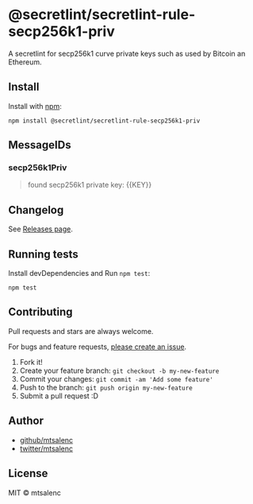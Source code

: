 # @secretlint/secretlint-rule-secp256k1-priv

A secretlint for secp256k1 curve private keys such as used by Bitcoin an Ethereum.

## Install

Install with [npm](https://www.npmjs.com/):

    npm install @secretlint/secretlint-rule-secp256k1-priv


## MessageIDs

### secp256k1Priv
> found secp256k1 private key: {{KEY}}

## Changelog

See [Releases page](https://github.com/secretlint/secretlint/releases).

## Running tests

Install devDependencies and Run `npm test`:

    npm test

## Contributing

Pull requests and stars are always welcome.

For bugs and feature requests, [please create an issue](https://github.com/secretlint/secretlint/issues).

1. Fork it!
2. Create your feature branch: `git checkout -b my-new-feature`
3. Commit your changes: `git commit -am 'Add some feature'`
4. Push to the branch: `git push origin my-new-feature`
5. Submit a pull request :D

## Author

- [github/mtsalenc](https://github.com/mtsalenc)
- [twitter/mtsalenc](https://twitter.com/mtsalenc)

## License

MIT © mtsalenc
